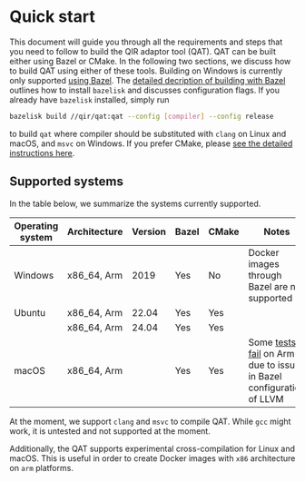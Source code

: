 # Quick start

This document will guide you through all the requirements and steps that you
need to follow to build the QIR adaptor tool (QAT). QAT can be built either
using Bazel or CMake. In the following two sections, we discuss how to build QAT
using either of these tools. Building on Windows is currently only supported
[using Bazel](./building-with-bazel.md). The
[detailed decription of building with Bazel](./building-with-bazel.md) outlines
how to install `bazelisk` and discusses configuration flags. If you already have
`bazelisk` installed, simply run

```sh
bazelisk build //qir/qat:qat --config [compiler] --config release
```

to build `qat` where compiler should be substituted with `clang` on Linux and
macOS, and `msvc` on Windows. If you prefer CMake, please
[see the detailed instructions here](./building-with-cmake.md).

## Supported systems

In the table below, we summarize the systems currently supported.

| Operating system | Architecture | Version | Bazel | CMake | Notes                                                                                                                 |
| ---------------- | ------------ | ------- | ----- | ----- | --------------------------------------------------------------------------------------------------------------------- |
| Windows          | x86_64, Arm  | 2019    | Yes   | No    | Docker images through Bazel are not supported                                                                         |
| Ubuntu           | x86_64, Arm  | 22.04   | Yes   | Yes   |                                                                                                                       |
|                  | x86_64, Arm  | 24.04   | Yes   | Yes   |                                                                                                                       |
| macOS            | x86_64, Arm  |         | Yes   | Yes   | Some [tests fail](https://github.com/qir-alliance/qat/issues/144) on Arm due to issues in Bazel configuration of LLVM |

At the moment, we support `clang` and `msvc` to compile QAT. While `gcc` might
work, it is untested and not supported at the moment.

Additionally, the QAT supports experimental cross-compilation for Linux and
macOS. This is useful in order to create Docker images with `x86` architecture
on `arm` platforms.
